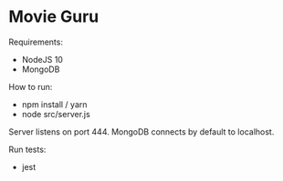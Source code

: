 Movie Guru
======

Requirements:
- NodeJS 10
- MongoDB

How to run:
- npm install / yarn
- node src/server.js

Server listens on port 444.
MongoDB connects by default to localhost.

Run tests:
- jest